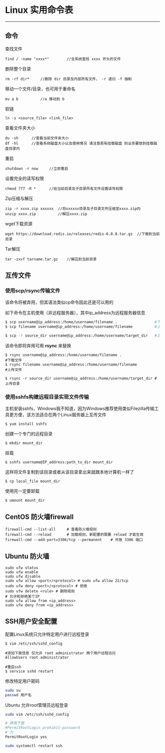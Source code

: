 # Linux 实用命令表

------------------------------------------

## 命令

查找文件

```shell
find / -name "xxxx*"		//全系统查找 xxxx 开头的文件
```

删除整个目录

```shell
rm -rf dir*		//删除 dir 目录及内部所有文件， -r 递归 -f 强制
```

移动一个文件/目录，也可用于重命名

```shell
mv a b			//a 移动到 b
```

软链
```shell
ln -s <source_file> <link_file>
```


查看文件夹大小

```shell
du -sh		//查看当前文件夹大小
df -hl		//查看系统磁盘大小以及使用情况 请注意若有挂载磁盘 则业务要放到挂载磁盘目录内
```

重启

```shell
shutdown -r now		//立即重启
```

设置完全的读写权限

```shell
chmod 777 -R *		//给当前目录及子目录所有文件设置读写权限
```

Zip压缩与解压

```shell
zip -r xxxx.zip xxxxxx	//将xxxxxx目录及子目录文件压缩至xxxx.zip内
unzip xxxx.zip			//解压xxxx.zip
```

wget下载资源

```shell
wget https://download.redis.io/releases/redis-6.0.8.tar.gz	//下载到当前目录
```

Tar解压

```shell
tar -zxvf tarname.tar.gz	//解压到当前目录
```

## 互传文件

### 使用scp/rsync传输文件

该命令将被弃用，但其语法类似cp命令因此还是可以用的

如下命令在主机使用（非远程服务器），其中ip_address为远程服务器信息

```sh
$ scp username@ip_address:/home/username/filename .					#下载文件
$ scp filename username@ip_address:/home/username/filename			#上传文件

$ scp -r source_dir username@ip_address:/home/username/target_dir	#上传目录
```

该命令即将弃用可用 **rsync** 来替换

```shell
$ rsync username@ip_address:/home/username/filename .					#下载文件
$ rsync filename username@ip_address:/home/username/filename			#上传文件

$ rsync -r source_dir username@ip_address:/home/username/target_dir	#上传目录
```

### 使用sshfs构建远程目录实现文件传输

主机安装sshfs，Windows我不知道，因为Windows推荐使用类似Filezilla传输工具更方便，该方法适合在两个Linux服务器上互传文件

```shell
$ yum install sshfs
```

创建一个专门的远程目录

```shell
$ mkdir mount_dir
```

挂载

```shell
$ sshfs username@IP_address:path_to_dir mount_dir
```

这样将文件复制到该目录或者从该目录拿出来就跟本地计算机一样了

```shell
$ cp local_file mount_dir
```

使用完一定要卸载

```shell
$ umount mount_dir
```

## CentOS 防火墙firewall

```shell
firewall-cmd --list-all		# 查看防火墙规则
firewall-cmd --reload		# 加载规则，新配置的需要 reload 才能生效
firewall-cmd --add-port=3306/tcp --permanent	# 开放 3306 端口
```

## Ubuntu 防火墙

```shell
sudo ufw status
sudo ufw enable
sudo ufw disable
sudo ufw allow <port>/<protocol> # sudo ufw allow 22/tcp
sudo ufw deny <port>/<protocol> # 拒绝
sudo ufw delete <rule> # 删除规则
# 允许和拒绝某个IP
sudo ufw allow from <ip_address>
sudo ufw deny from <ip_address>
```



## SSH用户安全配置

配置Linux系统只允许特定用户进行远程登录

```shell
$ vim /etc/ssh/sshd_config

#添加下面信息 仅允许 root administrator 两个用户远程访问
AllowUsers root administrator

#重启ssh
$ service sshd restart
```

修改特定用户密码

```sh
sudo su
passwd 用户名
```

Ubuntu 允许root管理员远程登录
```sh
sudo vim /etc/ssh/sshd_config

# 修改下面
#PermitRootLogin prohibit-password
# 为
PermitRootLogin yes

sudo systemctl restart ssh

```